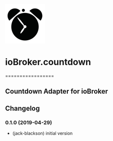 ![Logo](admin/countdown.png)
# ioBroker.countdown
=================



Countdown Adapter for ioBroker
------------------------------------------------------------------------------


## Changelog
### 0.1.0 (2019-04-29)
* (jack-blackson) initial version